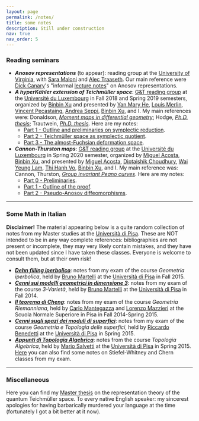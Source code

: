 ```yaml
---
layout: page
permalink: /notes/
title: some notes
description: Still under construction
nav: true
nav_order: 5
---
```


### Reading seminars

+ ***Anosov representations*** (to appear): reading group at the [University of Virginia](https://www.virginia.edu), with [Sara Maloni](https://sites.google.com/view/sara-maloni) and [Alec Traaseth](https://sites.google.com/view/alec-traaseth/home). Our main reference were [Dick Canary](http://www.math.lsa.umich.edu/~canary/)'s "informal [lecture notes](http://www.math.lsa.umich.edu/~canary/Anosovlecnotes.pdf)" on Anosov representations.
+ ***A hyperKähler extension of Teichmüller space***: [G&T reading group](https://math.uni.lu/geometry/reading_groups/index.html) at the [Université du Luxembourg](https://wwwen.uni.lu) in Fall 2018 and Spring 2019 semesters, organized by [Binbin Xu](https://sites.google.com/site/mathbinbin/home) and presented by [Yan Mary He](https://sites.google.com/prod/view/maryhe), [Louis Merlin](https://louismerlin.fr/), [Vincent Pecastaing](https://math.univ-cotedazur.fr/~pecastaing/index_en.html), [Andrea Seppi](http://seppi.perso.math.cnrs.fr/), [Binbin Xu](https://sites.google.com/site/mathbinbin/home), and I. My main references were: Donaldson, _[Moment maps in differential geometry](https://www.intlpress.com/site/pub/files/_fulltext/journals/sdg/2003/0008/0001/SDG-2003-0008-0001-a006.pdf)_; Hodge, _[Ph.D. thesis](https://spiral.imperial.ac.uk/bitstream/10044/1/8115/1/Hodge-TWS-2005-PhD-Thesis.pdf)_; Trautwein, _[Ph.D. thesis](https://www.research-collection.ethz.ch/handle/20.500.11850/281862)_. Here are my notes:
  + [Part 1 - Outline and preliminaries on symplectic reduction](https://drive.google.com/file/d/11HHeSHCCoEdPEuA8oQx1pxtJ1hRt7IvE/view?usp=sharing).
  + [Part 2 - Teichmüller space as symplectic quotient](https://drive.google.com/file/d/118lrH2RTVBhQSP0ZS5P82dqwCTDALZs3/view?usp=sharing).
  + [Part 3 - The almost-Fuchsian deformation space](https://drive.google.com/file/d/11Ogo9EfrAFFxZ9sZPtxBJRsb1Ajz92io/view?usp=sharing).  
+ ***Cannon-Thurston maps***: [G&T reading group](https://math.uni.lu/geometry/reading_groups/index.html) at the [Université du Luxembourg](https://wwwen.uni.lu) in Spring 2020 semester, organized by [Miguel Acosta](http://www.normalesup.org/~acosta/), [Binbin Xu](https://sites.google.com/site/mathbinbin/home), and presented by [Miguel Acosta](http://www.normalesup.org/~acosta/), [Diptaishik Choudhury](https://sites.google.com/view/diptaishikchoudhury), [Wai Yeung Lam](https://sites.google.com/view/waiyeunglam/), [Thi Hanh Vo](https://math.uni.lu/~hanh/index.html), [Binbin Xu](https://sites.google.com/site/mathbinbin/home), and I. My main reference was: Cannon, Thurston, _[Group invariant Peano curves](https://msp.org/gt/2007/11-3/p03.xhtml)_. Here are my notes:
  + [Part 0 - Preliminaries](https://drive.google.com/file/d/10zb1NJd_vyI5AlUjbmQoLLQ_1PlW6cR1/view?usp=sharing).
  + [Part 1 - Outline of the proof](https://drive.google.com/file/d/11-uzzRZD6k8j-Y8s2vnkp6PuqC1_ruEA/view?usp=sharing).
  + [Part 2 - Pseudo-Anosov diffeomorphisms](https://drive.google.com/file/d/11A-viucrlHtO05_b-2gvJnjCYo3x2NHK/view?usp=sharing).

---

### Some Math in Italian

**Disclaimer!** The material appearing below is a quite random collection of notes from my Master studies at the [Università di Pisa](https://www.unipi.it). These are NOT intended to be in any way complete references: bibliographies are not present or incomplete, they may very likely contain mistakes, and they have not been updated since I have taken these classes. Everyone is welcome to consult them, but at their own risk!

+ ***[Dehn filling iperbolico](https://drive.google.com/file/d/10h0O4yjzZiK8LCrGuxbVREu4iKH2AuBL/view?usp=sharing)***: notes from my exam of the course _Geometria iperbolica_, held by [Bruno Martelli](https://people.dm.unipi.it/martelli/) at the [Università di Pisa](https://www.unipi.it) in Fall 2015.
+ ***[Cenni sui modelli geometrici in dimensione 3](https://drive.google.com/file/d/10g1_mz_N1k1GQHrNKi2DhhI35CLksl_X/view?usp=sharing)***: notes from my exam of the course _3-Varietà_, held by [Bruno Martelli](https://people.dm.unipi.it/martelli/) at the [Università di Pisa](https://www.unipi.it) in Fall 2014.
+ ***[Il teorema di Cheng](https://drive.google.com/file/d/10pZ_a_ssga4Zp8-mlOQIQmLSQZgvLVWY/view?usp=sharing)***: notes from my exam of the course _Geometria Riemanniana_, held by [Carlo Mantegazza](http://cvgmt.sns.it/HomePages/cm/) and [Lorenzo Mazzieri](https://sites.google.com/site/mazzierihome/) at the Scuola Normale Superiore in Pisa in Fall 2014-Spring 2015.
+ ***[Cenni sugli spazi dei moduli di superfici](https://drive.google.com/file/d/10kPReXh5y4WmVyW6ClIdS4EyryY_3gFY/view?usp=sharing)***: notes from my exam of the course _Geometria e Topologia delle superfici_, held by [Riccardo Benedetti](https://people.dm.unipi.it/benedett/) at the [Università di Pisa](https://www.unipi.it) in Spring 2015.
+ ***[Appunti di Topologia Algebrica](https://drive.google.com/file/d/10nTMvG9RDjzDU1yi5fzlMFL_ECSLl_-p/view?usp=sharing)***: notes from the course _Topologia Algebrica_, held by [Mario Salvetti](https://people.dm.unipi.it/salvetti/index.html) at the [Università di Pisa](https://www.unipi.it) in Spring 2015. [Here](https://drive.google.com/file/d/10qi4kz4WoCzXeXMeTX5Llb2OLKZPKZ-E/view?usp=sharing) you can also find some notes on Stiefel-Whitney and Chern classes from my exam.

---

### Miscellaneous

Here you can find my [Master thesis](https://drive.google.com/file/d/10smOiltlBMaXMZtwzUHtg_7LrSCCx9jF/view?usp=sharing) on the representation theory of the quantum Teichmüller space. To every native English speaker: my sincerest apologies for having barbarically murdered your language at the time (fortunately I got a bit better at it now).

